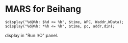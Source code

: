 # MARS for Beihang

```
$display("%d@%h: $%d <= %h", $time, WPC, Waddr,WData);
$display("%d@%h: *%h <= %h", $time, pc, addr,din);
```

display in "Run I/O" panel.